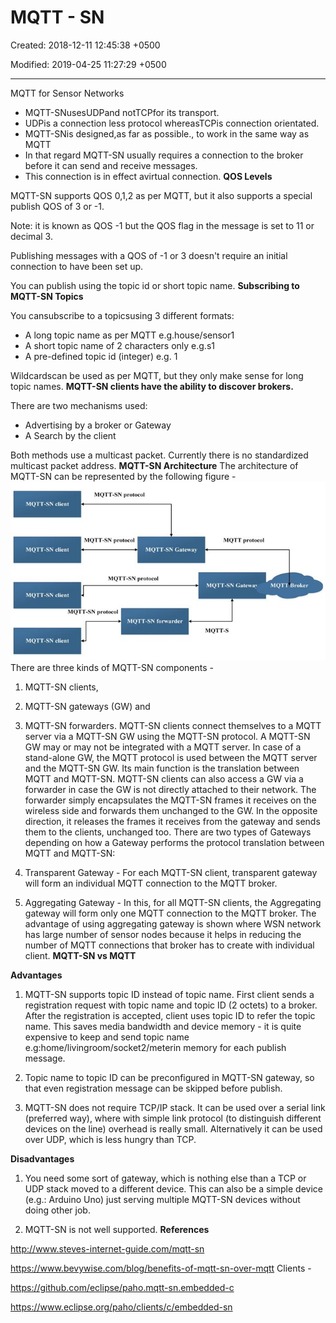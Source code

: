 # MQTT - SN

Created: 2018-12-11 12:45:38 +0500

Modified: 2019-04-25 11:27:29 +0500

---

MQTT for Sensor Networks
-   MQTT-SNusesUDPand notTCPfor its transport.
-   UDPis a connection less protocol whereasTCPis connection orientated.
-   MQTT-SNis designed,as far as possible., to work in the same way as MQTT
-   In that regard MQTT-SN usually requires a connection to the broker before it can send and receive messages.
-   This connection is in effect avirtual connection.
**QOS Levels**

MQTT-SN supports QOS 0,1,2 as per MQTT, but it also supports a special publish QOS of 3 or -1.

Note: it is known as QOS -1 but the QOS flag in the message is set to 11 or decimal 3.

Publishing messages with a QOS of -1 or 3 doesn't require an initial connection to have been set up.

You can publish using the topic id or short topic name.
**Subscribing to MQTT-SN Topics**

You cansubscribe to a topicsusing 3 different formats:
-   A long topic name as per MQTT e.g.house/sensor1
-   A short topic name of 2 characters only e.g.s1
-   A pre-defined topic id (integer) e.g. 1

Wildcardscan be used as per MQTT, but they only make sense for long topic names.
**MQTT-SN clients have the ability to discover brokers.**

There are two mechanisms used:
-   Advertising by a broker or Gateway
-   A Search by the client

Both methods use a multicast packet. Currently there is no standardized multicast packet address.
**MQTT-SN Architecture**
The architecture of MQTT-SN can be represented by the following figure -
![MQTT-SN Architecture](media/MQTT---SN-image1.jpg)
There are three kinds of MQTT-SN components -

1.  MQTT-SN clients,

2.  MQTT-SN gateways (GW) and

3.  MQTT-SN forwarders.
MQTT-SN clients connect themselves to a MQTT server via a MQTT-SN GW using the MQTT-SN protocol. A MQTT-SN GW may or may not be integrated with a MQTT server. In case of a stand-alone GW, the MQTT protocol is used between the MQTT server and the MQTT-SN GW. Its main function is the translation between MQTT and MQTT-SN. MQTT-SN clients can also access a GW via a forwarder in case the GW is not directly attached to their network. The forwarder simply encapsulates the MQTT-SN frames it receives on the wireless side and forwards them unchanged to the GW. In the opposite direction, it releases the frames it receives from the gateway and sends them to the clients, unchanged too.
There are two types of Gateways depending on how a Gateway performs the protocol translation between MQTT and MQTT-SN:
1.  Transparent Gateway - For each MQTT-SN client, transparent gateway will form an individual MQTT connection to the MQTT broker.

2.  Aggregating Gateway - In this, for all MQTT-SN clients, the Aggregating gateway will form only one MQTT connection to the MQTT broker. The advantage of using aggregating gateway is shown where WSN network has large number of sensor nodes because it helps in reducing the number of MQTT connections that broker has to create with individual client.
**MQTT-SN vs MQTT**

**Advantages**

1.  MQTT-SN supports topic ID instead of topic name. First client sends a registration request with topic name and topic ID (2 octets) to a broker. After the registration is accepted, client uses topic ID to refer the topic name. This saves media bandwidth and device memory - it is quite expensive to keep and send topic name e.g:home/livingroom/socket2/meterin memory for each publish message.

2.  Topic name to topic ID can be preconfigured in MQTT-SN gateway, so that even registration message can be skipped before publish.

3.  MQTT-SN does not require TCP/IP stack. It can be used over a serial link (preferred way), where with simple link protocol (to distinguish different devices on the line) overhead is really small. Alternatively it can be used over UDP, which is less hungry than TCP.

**Disadvantages**

1.  You need some sort of gateway, which is nothing else than a TCP or UDP stack moved to a different device. This can also be a simple device (e.g.: Arduino Uno) just serving multiple MQTT-SN devices without doing other job.

2.  MQTT-SN is not well supported.
**References**

<http://www.steves-internet-guide.com/mqtt-sn>

<https://www.bevywise.com/blog/benefits-of-mqtt-sn-over-mqtt>
Clients -

<https://github.com/eclipse/paho.mqtt-sn.embedded-c>

<https://www.eclipse.org/paho/clients/c/embedded-sn>


